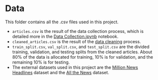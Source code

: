 # Data
This folder contains all the .csv files used in this project. 
 - `articles.csv` is the result of the data collection process, which is detailed more in the [Data Collection.ipynb](https://github.com/aman527/news-classification/blob/master/datacollection/Data%20Collection.ipynb) notebook. 
 - `cleaned_articles.csv` is the result of the [data cleaning](https://github.com/aman527/news-classification/blob/master/Data%20Cleaning.ipynb) process. 
 - `train_split.csv`, `val_split.csv`, and `test_split.csv` are the divided training, validation, and testing splits from the cleaned articles. About 80% of the data is allocated for training, 10% is for validation, and the remaining 10% is for testing.
 - The external datasets used in this project are the [Million News Headlines](https://www.kaggle.com/therohk/million-headlines) dataset and the [All the News](https://www.kaggle.com/snapcrack/all-the-news) dataset.

